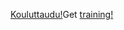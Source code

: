 <span data-ttu-id="28cff-101">[Kouluttaudu!](https://docs.microsoft.com/en-us/dynamics365/get-started/training/)</span><span class="sxs-lookup"><span data-stu-id="28cff-101">Get [training!](https://docs.microsoft.com/en-us/dynamics365/get-started/training/)</span></span>
